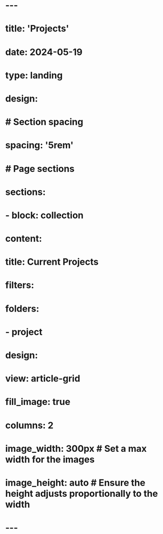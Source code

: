 # ---
# title: 'Projects'
# date: 2024-05-19
# type: landing
# 
# design:
#   # Section spacing
#   spacing: '5rem'
# 
# # Page sections
# sections:
#   - block: collection
#     content:
#       title: Current Projects
#       filters:
#         folders:
#           - project
#     design:
#       view: article-grid
#       fill_image: true
#       columns: 2
#       image_width: 300px # Set a max width for the images
#       image_height: auto # Ensure the height adjusts proportionally to the width
#     
# ---
